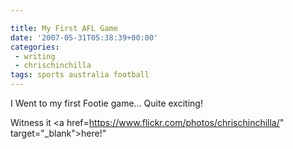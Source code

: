 ```yaml
---

title: My First AFL Game
date: '2007-05-31T05:38:39+00:00'
categories:
 - writing
 - chrischinchilla
tags: sports australia football
---
```


I Went to my first Footie game... Quite exciting!

Witness it <a href=<https://www.flickr.com/photos/chrischinchilla/>" target="_blank">here</a>!"
